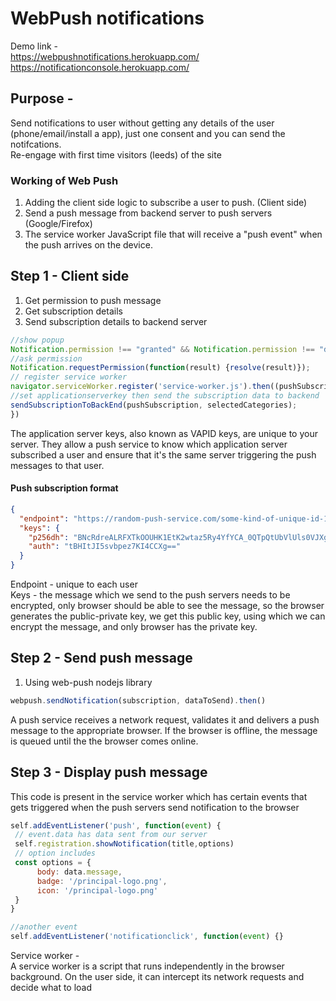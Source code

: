 # WebPush notifications

Demo link -  
<https://webpushnotifications.herokuapp.com/>  
<https://notificationconsole.herokuapp.com/>

## Purpose -

Send notifications to user without getting any details of the user (phone/email/install a app), just one consent and you can send the notifcations.  
Re-engage with first time visitors (leeds) of the site  

### Working of Web Push

1. Adding the client side logic to subscribe a user to push. (Client side)
2. Send a push message from backend server to push servers (Google/Firefox)
3. The service worker JavaScript file that will receive a "push event" when the push arrives on the device.

## Step 1 - Client side

1. Get permission to push message
2. Get subscription details
3. Send subscription details to backend server

```javascript
//show popup
Notification.permission !== "granted" && Notification.permission !== "denied"
//ask permission
Notification.requestPermission(function(result) {resolve(result)});
// register service worker
navigator.serviceWorker.register('service-worker.js').then((pushSubscription) => {
//set applicationserverkey then send the subscription data to backend
sendSubscriptionToBackEnd(pushSubscription, selectedCategories);
})
```

The application server keys, also known as VAPID keys, are unique to your server. They allow a push service to know which application server subscribed a user and ensure that it's the same server triggering the push messages to that user.  

#### Push subscription format  

```json
{
  "endpoint": "https://random-push-service.com/some-kind-of-unique-id-1234/v2/",
  "keys": {
    "p256dh": "BNcRdreALRFXTkOOUHK1EtK2wtaz5Ry4YfYCA_0QTpQtUbVlUls0VJXg7A8u-Ts1XbjhazAkj7I99e8QcYP7DkM=",
    "auth": "tBHItJI5svbpez7KI4CCXg=="
  }
}
```

Endpoint - unique to each user  
Keys - the message which we send to the push servers needs to be encrypted, only browser should be able to see the message, so the browser generates the public-private key, we get this public key, using which we can encrypt the message, and only browser has the private key.

## Step 2 - Send push message

1. Using web-push nodejs library  

```javascript
webpush.sendNotification(subscription, dataToSend).then()
```

A push service receives a network request, validates it and delivers a push message to the appropriate browser. If the browser is offline, the message is queued until the the browser comes online.  

## Step 3 - Display push message

This code is present in the service worker which has certain events that gets triggered when the push servers send notification to the browser

```javascript
self.addEventListener('push', function(event) {
 // event.data has data sent from our server
 self.registration.showNotification(title,options)
 // option includes
 const options = {
      body: data.message,
      badge: '/principal-logo.png',
      icon: '/principal-logo.png'
 }
}

//another event
self.addEventListener('notificationclick', function(event) {}
```

Service worker -  
A service worker is a script that runs independently in the browser background. On the user side, it can intercept its network requests and decide what to load
